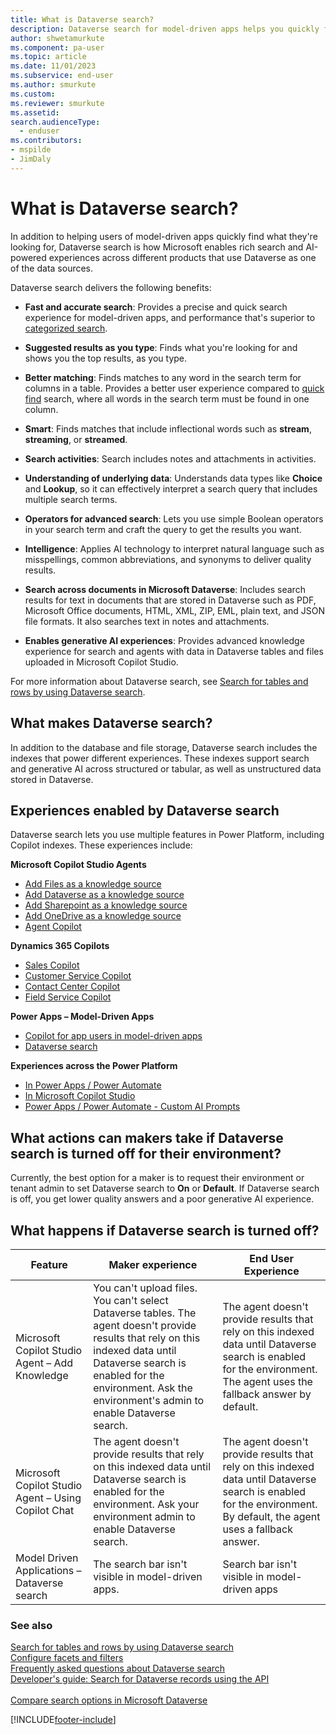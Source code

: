 ```yaml
---
title: What is Dataverse search?
description: Dataverse search for model-driven apps helps you quickly find what you're looking for. 
author: shwetamurkute
ms.component: pa-user
ms.topic: article
ms.date: 11/01/2023
ms.subservice: end-user
ms.author: smurkute
ms.custom: 
ms.reviewer: smurkute
ms.assetid: 
search.audienceType: 
  - enduser
ms.contributors:
- mspilde
- JimDaly
---
```


# What is Dataverse search?

In addition to helping users of model-driven apps quickly find what they're looking for, Dataverse search is how Microsoft enables rich search and AI-powered experiences across different products that use Dataverse as one of the data sources.

Dataverse search delivers the following benefits:

- **Fast and accurate search**: Provides a precise and quick search experience for model-driven apps, and performance that's superior to [categorized search](quick-find.md#multiple-table-quick-find-categorized-search). 

- **Suggested results as you type**: Finds what you're looking for and shows you the top results, as you type.

- **Better matching**: Finds matches to any word in the search term for columns in a table. Provides a better user experience compared to [quick find](quick-find.md) search, where all words in the search term must be found in one column. 

- **Smart**: Finds matches that include inflectional words such as **stream**, **streaming**, or **streamed**. 

- **Search activities**: Search includes notes and attachments in activities. 

- **Understanding of underlying data**: Understands data types like **Choice** and **Lookup**, so it can effectively interpret a search query that includes multiple search terms.

- **Operators for advanced search**: Lets you use simple Boolean operators in your search term and craft the query to get the results you want. 

- **Intelligence**: Applies AI technology to interpret natural language such as misspellings, common abbreviations, and synonyms to deliver quality results.

- **Search across documents in Microsoft Dataverse**: Includes search results for text in documents that are stored in Dataverse such as PDF, Microsoft Office documents, HTML, XML, ZIP, EML, plain text, and JSON file formats. It also searches text in notes and attachments.

- **Enables generative AI experiences**: Provides advanced knowledge experience for search and agents with data in Dataverse tables and files uploaded in Microsoft Copilot Studio.
 
For more information about Dataverse search, see [Search for tables and rows by using Dataverse search](/powerapps/user/relevance-search).

## What makes Dataverse search?

In addition to the database and file storage, Dataverse search includes the indexes that power different experiences. These indexes support search and generative AI across structured or tabular, as well as unstructured data stored in Dataverse.

## Experiences enabled by Dataverse search

Dataverse search lets you use multiple features in Power Platform, including Copilot indexes. These experiences include:

**Microsoft Copilot Studio Agents**

- [Add Files as a knowledge source](/microsoft-copilot-studio/knowledge-add-file-upload)
- [Add Dataverse as a knowledge source](/microsoft-copilot-studio/knowledge-add-dataverse)
- [Add Sharepoint as a knowledge source](/microsoft-copilot-studio/knowledge-add-sharepoint)
- [Add OneDrive as a knowledge source](/microsoft-copilot-studio/knowledge-add-unstructured-data)
- [Agent Copilot](/microsoft-copilot-studio/guidance/generative-ai-math-data-queries)

**Dynamics 365 Copilots**

- [Sales Copilot](/dynamics365/sales/copilot-overview)
- [Customer Service Copilot](/dynamics365/contact-center/use/use-copilot-features)
- [Contact Center Copilot](/dynamics365/contact-center/administer/configure-copilot-features)
- [Field Service Copilot](/dynamics365/field-service/copilot-side-pane)

**Power Apps – Model-Driven Apps**

- [Copilot for app users in model-driven apps](/power-apps/maker/model-driven-apps/add-ai-copilot)
- [Dataverse search](power-platform/admin/configure-relevance-search-organization)

**Experiences across the Power Platform**

- [In Power Apps / Power Automate](/ai-builder/prompt-library)
- [In Microsoft Copilot Studio](/microsoft-copilot-studio/nlu-prompt-node)
- [Power Apps / Power Automate - Custom AI Prompts](/ai-builder/create-a-custom-prompt)

## What actions can makers take if Dataverse search is turned off for their environment?

Currently, the best option for a maker is to request their environment or tenant admin to set Dataverse search to **On** or **Default**. If Dataverse search is off, you get lower quality answers and a poor generative AI experience.

## What happens if Dataverse search is turned off?

| Feature |	Maker experience | End User Experience|
|---------|------------------|--------------------|
| Microsoft Copilot Studio Agent – Add Knowledge  | You can't upload files. You can't select Dataverse tables. The agent doesn't provide results that rely on this indexed data until Dataverse search is enabled for the environment. Ask the environment's admin to enable Dataverse search.  | The agent doesn't provide results that rely on this indexed data until Dataverse search is enabled for the environment. The agent uses the fallback answer by default.  |
| Microsoft Copilot Studio Agent – Using Copilot Chat	|	The agent doesn't provide results that rely on this indexed data until Dataverse search is enabled for the environment. Ask your environment admin to enable Dataverse search.  | The agent doesn't provide results that rely on this indexed data until Dataverse search is enabled for the environment. By default, the agent uses a fallback answer. |
| Model Driven Applications – Dataverse search  |	The search bar isn't visible in model-driven apps. | Search bar isn't visible in model-driven apps |

### See also

[Search for tables and rows by using Dataverse search](relevance-search.md)<br/>
[Configure facets and filters](facets-and-filters.md)<br/>
[Frequently asked questions about Dataverse search](relevance-faq.md)<br />
[Developer's guide: Search for Dataverse records using the API](../developer/data-platform/search/overview.md)<br/>   
[Compare search options in Microsoft Dataverse](search.md)

[!INCLUDE[footer-include](../includes/footer-banner.md)]
